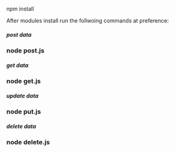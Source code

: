 npm install

After modules install run the follwoing commands at preference:

##### post data
### node post.js

##### get data
### node get.js

##### update data
### node put.js

##### delete data
### node delete.js